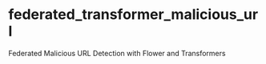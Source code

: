 # federated_transformer_malicious_url
Federated Malicious URL Detection with Flower and Transformers
